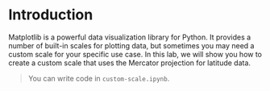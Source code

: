 # Introduction

Matplotlib is a powerful data visualization library for Python. It provides a number of built-in scales for plotting data, but sometimes you may need a custom scale for your specific use case. In this lab, we will show you how to create a custom scale that uses the Mercator projection for latitude data.

> You can write code in `custom-scale.ipynb`.

